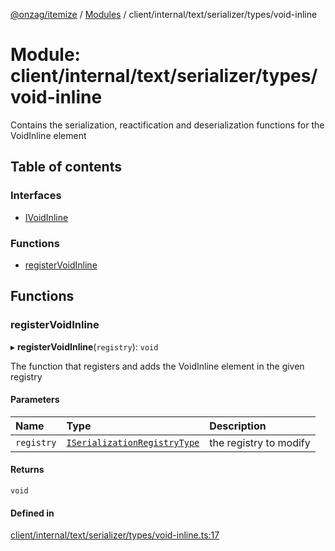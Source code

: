 [@onzag/itemize](../README.md) / [Modules](../modules.md) / client/internal/text/serializer/types/void-inline

# Module: client/internal/text/serializer/types/void-inline

Contains the serialization, reactification and deserialization functions
for the VoidInline element

## Table of contents

### Interfaces

- [IVoidInline](../interfaces/client_internal_text_serializer_types_void_inline.IVoidInline.md)

### Functions

- [registerVoidInline](client_internal_text_serializer_types_void_inline.md#registervoidinline)

## Functions

### registerVoidInline

▸ **registerVoidInline**(`registry`): `void`

The function that registers and adds the VoidInline element in the given
registry

#### Parameters

| Name | Type | Description |
| :------ | :------ | :------ |
| `registry` | [`ISerializationRegistryType`](../interfaces/client_internal_text_serializer.ISerializationRegistryType.md) | the registry to modify |

#### Returns

`void`

#### Defined in

[client/internal/text/serializer/types/void-inline.ts:17](https://github.com/onzag/itemize/blob/f2db74a5/client/internal/text/serializer/types/void-inline.ts#L17)
